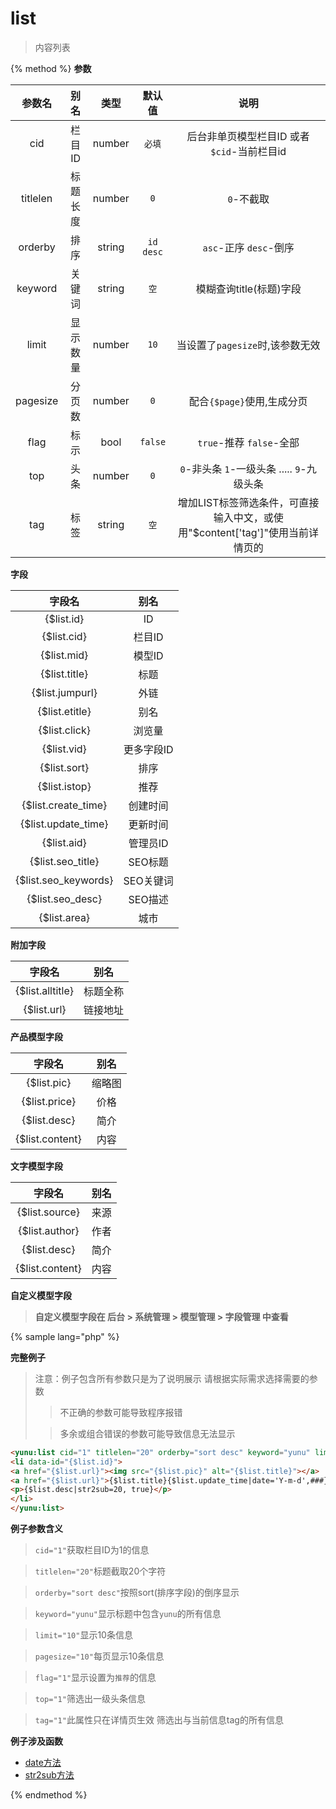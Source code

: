 # list

> 内容列表

{% method %}
**参数**

|参数名|别名|类型|默认值|说明|
|:----:|:--:|:--:|:----:|:--:|
|cid|栏目ID|number|`必填`|后台非单页模型栏目ID 或者 `$cid`-当前栏目id|
|titlelen|标题长度|number|`0`|`0`-不截取|
|orderby|排序|string|`id desc`|`asc`-正序 `desc`-倒序|
|keyword|关键词|string|`空`|模糊查询title(标题)字段|
|limit|显示数量|number|`10`|当设置了`pagesize`时,该参数无效|
|pagesize|分页数|number|`0`|配合`{$page}`使用,生成分页|
|flag|标示|bool|`false`|`true`-推荐 `false`-全部|
|top |头条|number|`0`|`0`-非头条 `1`-一级头条 ..... `9`-九级头条|
|tag |标签|string|`空`|增加LIST标签筛选条件，可直接输入中文，或使用"$content['tag']"使用当前详情页的|

**字段**

|字段名|别名|
|:----:|:--:|
|{$list.id}|ID|
|{$list.cid}|栏目ID|
|{$list.mid}|模型ID|
|{$list.title}|标题|
|{$list.jumpurl}|外链|
|{$list.etitle}|别名|
|{$list.click}|浏览量|
|{$list.vid}|更多字段ID|
|{$list.sort}|排序|
|{$list.istop}|推荐|
|{$list.create_time}|创建时间|
|{$list.update_time}|更新时间|
|{$list.aid}|管理员ID|
|{$list.seo_title}|SEO标题|
|{$list.seo_keywords}|SEO关键词|
|{$list.seo_desc}|SEO描述|
|{$list.area}|城市|

**附加字段**

|字段名|别名|
|:----:|:--:|
|{$list.alltitle}|标题全称|
|{$list.url}|链接地址|

**产品模型字段**

|字段名|别名|
|:----:|:--:|
|{$list.pic}|缩略图|
|{$list.price}|价格|
|{$list.desc}|简介|
|{$list.content}|内容|

**文字模型字段**

|字段名|别名|
|:----:|:--:|
|{$list.source}|来源|
|{$list.author}|作者|
|{$list.desc}|简介|
|{$list.content}|内容|

**自定义模型字段**
>**自定义模型字段在 后台 > 系统管理 > 模型管理 > 字段管理 中查看**

{% sample lang="php" %}

**完整例子**

> 注意：例子包含所有参数只是为了说明展示 请根据实际需求选择需要的参数
>
>>不正确的参数可能导致程序报错
>
>>多余或组合错误的参数可能导致信息无法显示

```html
<yunu:list cid="1" titlelen="20" orderby="sort desc" keyword="yunu" limit="10" pagesize="10" flag="1" top="1" tag="1">
<li data-id="{$list.id}">
<a href="{$list.url}"><img src="{$list.pic}" alt="{$list.title}"></a>
<a href="{$list.url}">{$list.title}{$list.update_time|date='Y-m-d',###}</a>
<p>{$list.desc|str2sub=20, true}</p>
</li>
</yunu:list>
```

**例子参数含义**

>`cid="1"`获取栏目ID为1的信息

>`titlelen="20"`标题截取20个字符

>`orderby="sort desc"`按照sort(排序字段)的倒序显示

>`keyword="yunu"`显示标题中包含`yunu`的所有信息

>`limit="10"`显示10条信息

>`pagesize="10"`每页显示10条信息

>`flag="1"`显示设置为`推荐`的信息

>`top="1"`筛选出一级头条信息

>`tag="1"`此属性只在详情页生效 筛选出与当前信息tag的所有信息

**例子涉及函数**

* [date方法](/taglib/function.md#date)
* [str2sub方法](/taglib/function.md#str2sub)

{% endmethod %}
